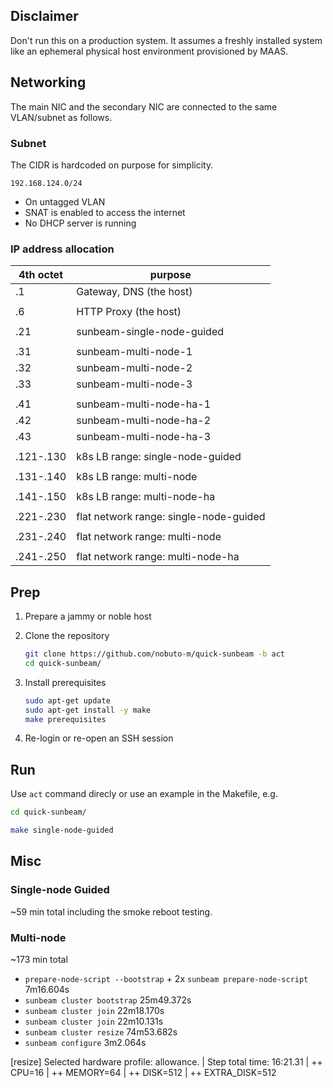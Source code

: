 ## Disclaimer

Don't run this on a production system. It assumes a freshly installed
system like an ephemeral physical host environment provisioned by MAAS.

## Networking

The main NIC and the secondary NIC are connected to the same VLAN/subnet as follows.

### Subnet

The CIDR is hardcoded on purpose for simplicity.

`192.168.124.0/24`

- On untagged VLAN
- SNAT is enabled to access the internet
- No DHCP server is running

### IP address allocation

| 4th octet | purpose                                |
|-----------|----------------------------------------|
| .1        | Gateway, DNS (the host)                |
|           |                                        |
| .6        | HTTP Proxy (the host)                  |
|           |                                        |
| .21       | sunbeam-single-node-guided             |
|           |                                        |
| .31       | sunbeam-multi-node-1                   |
| .32       | sunbeam-multi-node-2                   |
| .33       | sunbeam-multi-node-3                   |
|           |                                        |
| .41       | sunbeam-multi-node-ha-1                |
| .42       | sunbeam-multi-node-ha-2                |
| .43       | sunbeam-multi-node-ha-3                |
|           |                                        |
| .121-.130 | k8s LB range: single-node-guided       |
|           |                                        |
| .131-.140 | k8s LB range: multi-node               |
|           |                                        |
| .141-.150 | k8s LB range: multi-node-ha            |
|           |                                        |
| .221-.230 | flat network range: single-node-guided |
|           |                                        |
| .231-.240 | flat network range: multi-node         |
|           |                                        |
| .241-.250 | flat network range: multi-node-ha      |


## Prep

1. Prepare a jammy or noble host

1. Clone the repository

   ```bash
   git clone https://github.com/nobuto-m/quick-sunbeam -b act
   cd quick-sunbeam/
   ```

1. Install prerequisites

   ```bash
   sudo apt-get update
   sudo apt-get install -y make
   make prerequisites
   ```

1. Re-login or re-open an SSH session

## Run

Use `act` command direcly or use an example in the Makefile, e.g.

```bash
cd quick-sunbeam/

make single-node-guided
```


## Misc

### Single-node Guided

~59 min total including the smoke reboot testing.

### Multi-node

~173 min total

- `prepare-node-script --bootstrap` + 2x `sunbeam prepare-node-script` 7m16.604s
- `sunbeam cluster bootstrap` 25m49.372s
- `sunbeam cluster join` 22m18.170s
- `sunbeam cluster join` 22m10.131s
- `sunbeam cluster resize` 74m53.682s
- `sunbeam configure` 3m2.064s


[resize]
Selected hardware profile: allowance.
| Step total time:      16:21.31
| ++ CPU=16
| ++ MEMORY=64
| ++ DISK=512
| ++ EXTRA_DISK=512
